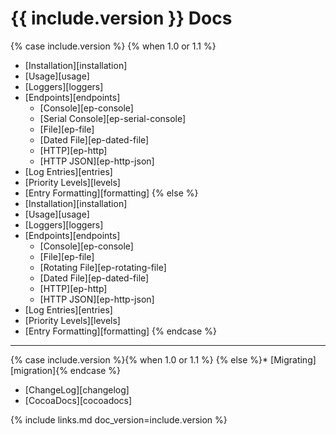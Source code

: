 # {{ include.version }} Docs

{% case include.version %}
{% when 1.0 or 1.1 %}
* [Installation][installation]
* [Usage][usage]
* [Loggers][loggers]
* [Endpoints][endpoints]
  * [Console][ep-console]
  * [Serial Console][ep-serial-console]
  * [File][ep-file]
  * [Dated File][ep-dated-file]
  * [HTTP][ep-http]
  * [HTTP JSON][ep-http-json]
* [Log Entries][entries]
* [Priority Levels][levels]
* [Entry Formatting][formatting]
{% else %}
* [Installation][installation]
* [Usage][usage]
* [Loggers][loggers]
* [Endpoints][endpoints]
  * [Console][ep-console]
  * [File][ep-file]
  * [Rotating File][ep-rotating-file]
  * [Dated File][ep-dated-file]
  * [HTTP][ep-http]
  * [HTTP JSON][ep-http-json]
* [Log Entries][entries]
* [Priority Levels][levels]
* [Entry Formatting][formatting]
{% endcase %}

***
{% case include.version %}{% when 1.0 or 1.1 %}
{% else %}* [Migrating][migration]{% endcase %}
* [ChangeLog][changelog]
* [CocoaDocs][cocoadocs]


{% include links.md doc_version=include.version %}
